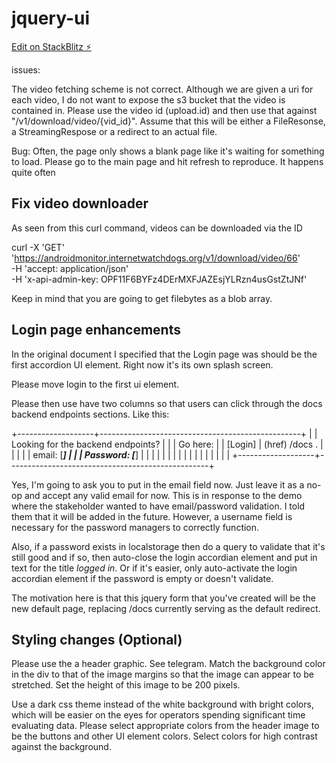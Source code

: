 # jquery-ui

[Edit on StackBlitz ⚡️](https://stackblitz.com/edit/web-platform-zy67tu)

issues:

The video fetching scheme is not correct. Although we are given a uri for each video, I do not want to expose the
s3 bucket that the video is contained in. Please use the video id (upload.id) and then use that against
"/v1/download/video/{vid_id}". Assume that this will be either a FileResonse, a StreamingRespose or a redirect to an
actual file.

Bug:
Often, the page only shows a blank page like it's waiting for something to load. Please go to the main page
and hit refresh to reproduce. It happens quite often

## Fix video downloader

As seen from this curl command, videos can be downloaded via the ID

curl -X 'GET' \
 'https://androidmonitor.internetwatchdogs.org/v1/download/video/66' \
 -H 'accept: application/json' \
 -H 'x-api-admin-key: OPF11F6BYFz4DErMXFJAZEsjYLRzn4usGstZtJNf'

Keep in mind that you are going to get filebytes as a blob array.

## Login page enhancements

In the original document I specified that the Login page was should be the first accordion UI element.
Right now it's its own splash screen.

Please move login to the first ui element.

Please then use have two columns so that users can click through the docs backend endpoints sections. Like this:

+-------------------+--------------------------------------------------+
| | Looking for the backend endpoints? |
| | Go here: |
| [Login] | (href) /docs . |
| | |
| email: [_____] | |
| Password: [_____] | |
| | |
| | |
| | |
| | |
| | |
+-------------------+--------------------------------------------------+

Yes, I'm going to ask you to put in the email field now. Just leave it as a no-op and accept any valid email for now.
This is in response to the demo where the stakeholder wanted to have email/password validation. I told them that it
will be added in the future. However, a username field is necessary for the password managers to correctly function.

Also, if a password exists in localstorage then do a query to validate that it's still good and if so, then auto-close
the login accordian element and put in text for the title _logged in_. Or if it's easier, only auto-activate the login
accordian element if the password is empty or doesn't validate.

The motivation here is that this jquery form that you've created will be the new default page, replacing /docs currently
serving as the default redirect.

## Styling changes (Optional)

Please use the a header graphic. See telegram. Match the background color in the div to that of the image margins so
that the image can appear to be stretched. Set the height of this image to be 200 pixels.

Use a dark css theme instead of the white background with bright colors, which will be easier on the eyes for operators
spending significant time evaluating data. Please select appropriate colors from the header image to be the buttons and
other UI element colors. Select colors for high contrast against the background.
